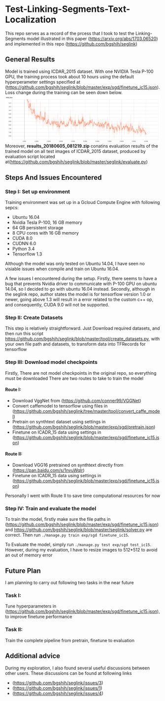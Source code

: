 # Test-Linking-Segments-Text-Localization

This repo serves as a record of the prcess that I took to test the Linking-Segments model illustrated in this paper (https://arxiv.org/abs/1703.06520) and implemented in this repo (https://github.com/bgshih/seglink)

## General Results
Model is trained using ICDAR_2015 dataset. With one NVIDIA Tesla P-100 GPU, the training process took about 10 hours using the default hyperperameter settings specified at (https://github.com/bgshih/seglink/blob/master/exp/sgd/finetune_ic15.json). Loss change during the training can be seen down below. 
![alt text](https://github.com/Yiming992/Test-Linking-Segments-Text-Localization/blob/master/loss_curve.png)
Moreover, **results_20180605_081219.zip** conatins evaluation results of the trained model on all test images of ICDAR_2015 dataset, produced by evaluation script located at(https://github.com/bgshih/seglink/blob/master/seglink/evaluate.py)


## Steps And Issues Encountered

### Step I: Set up environment

Training environment was set up in a Gcloud Compute Engine with following sepcs:

+ Ubuntu 16.04
+ Nvidia Tesla P-100, 16 GB memory
+ 64 GB persistent storage
+ 8 CPU cores with 16 GB memory
+ CUDA 8.0
+ CUDNN 6.0
+ Python 3.4
+ Tensorflow 1.3

Although the model was only tested on Ubuntu 14.04, I have seen no visiable issues when compile and train on Ubuntu 16.04.

A few issues I encountered during the setup. Firstly, there seems to have a bug that prevents Nvidia driver to communicate with P-100 GPU on ubuntu 14.04, so I decided to go with ubuntu 16.04 instead. Secondly, although in the seglink repo, author states the model is for tensorflow version 1.0 or newer, going above 1.3 will result in a error related to the custom c++ op, and consequently, CUDA 9.0 will not be supported.
### Step II: Create Datasets
This step is relatively straightforward. Just Download required datasets, and then run this script https://github.com/bgshih/seglink/blob/master/tool/create_datasets.py, with your own file path and datasets, to transform data into TFRecords for tensorflow

### Step III: Download model checkpoints

Firstly, There are not model checkpoints in the original repo, so everything must be downloaded  There are two routes to take to train the model

#### Route I:

+ Download VggNet from (https://github.com/conner99/VGGNet)
+ Convert caffemodel to tensorflow using files in (https://github.com/bgshih/seglink/tree/master/tool/convert_caffe_model)
+ Pretrain on synthtext dataset using settings in (https://github.com/bgshih/seglink/blob/master/exp/sgd/pretrain.json)
+ Finetune on ICADR_15 data using settings in (https://github.com/bgshih/seglink/blob/master/exp/sgd/finetune_ic15.json)


#### Route II:

+ Download VGG16 pretrained on synthtext directly from (https://pan.baidu.com/s/1nvuWqlr)
+ Finetune on ICADR_15 data using settings in (https://github.com/bgshih/seglink/blob/master/exp/sgd/finetune_ic15.json)

Personally I went with Route II to save time computational resources for now

### Step IV: Train and evaluate the model

To train the model, firstly make sure the file paths in (https://github.com/bgshih/seglink/blob/master/exp/sgd/finetune_ic15.json) and https://github.com/bgshih/seglink/blob/master/seglink/solver.py are correct. Then run
`./manage.py train exp/sgd finetune_ic15`.

To Evaluate the model, simply run `./manage.py test exp/sgd test_ic15`. However, during my evaluation, I have to resize images to 512*512 to avoid an out of memory error


## Future Plan
I am planning to carry out following two tasks in the near future

### Task I:
Tune hyperparameters in (https://github.com/bgshih/seglink/blob/master/exp/sgd/finetune_ic15.json), to improve finetune performance

### Task II:

Train the complete pipeline from pretrain, finetune to evaluation

## Additional advice

During my exploration, I also found several useful discussions between other users. These discussions can be found at following links
+ (https://github.com/bgshih/seglink/issues/3)
+ (https://github.com/bgshih/seglink/issues/1)
+ (https://github.com/bgshih/seglink/issues/4)


















